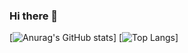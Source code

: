 ### Hi there 👋

<!--
**Zivzhanglei/Zivzhanglei** is a ✨ _special_ ✨ repository because its `README.md` (this file) appears on your GitHub profile.

Here are some ideas to get you started:

- 🔭 I’m currently working on ...
- 🌱 I’m currently learning ...
- 👯 I’m looking to collaborate on ...
- 🤔 I’m looking for help with ...
- 💬 Ask me about ...
- 📫 How to reach me: ...
- 😄 Pronouns: ...
- ⚡ Fun fact: ...
-->
[![Anurag's GitHub stats](https://github-readme-stats-c.vercel.app/api?username=Zivzhanglei&count_private=true&show_icons=true&theme=tokyonight)]
[![Top Langs](https://github-readme-stats-c.vercel.app/api/top-langs/?username=anuraghazra&layout=compact)]
